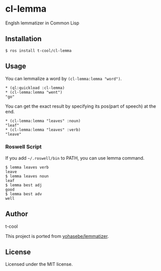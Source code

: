 # cl-lemma

Englsh lemmatizer in Common Lisp

## Installation

```
$ ros install t-cool/cl-lemma
```

## Usage

You can lemmalize a word by `(cl-lemma:lemma "word")`.

```  
* (ql:quickload :cl-lemma)
* (cl-lemma:lemma "went")
"go"
```

You can get the exact result by specifying its pos(part of speech) at the end.

```
* (cl-lemma:lemma "leaves" :noun)
"leaf"
* (cl-lemma:lemma "leaves" :verb)
"leave"
```

### Roswell Script

If you add `~/.roswell/bin` to PATH, you can use lemma command.

```
$ lemma leaves verb
leave
$ lemma leaves noun
leaf
$ lemma best adj
good
$ lemma best adv
well
```

## Author

t-cool

This project is ported from [yohasebe/lemmatizer](https://github.com/yohasebe/lemmatizer).

## License

Licensed under the MIT license.
